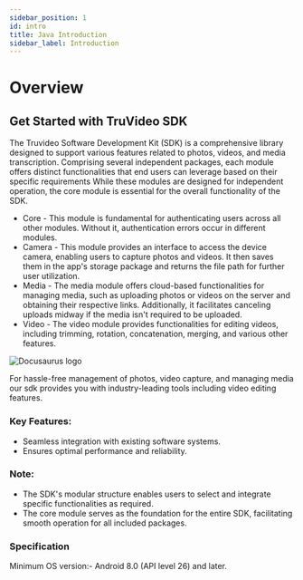 ```yaml
---
sidebar_position: 1
id: intro
title: Java Introduction
sidebar_label: Introduction
---
```

# Overview
## Get Started with TruVideo SDK
The Truvideo Software Development Kit (SDK) is a comprehensive library designed to support various features related to photos, videos, and media transcription. Comprising several independent packages, each module offers distinct functionalities that end users can leverage based on their specific requirements While these modules are designed for independent operation, the core module is essential for the overall functionality of the SDK.
- Core - This module is fundamental for authenticating users across all other modules. Without it, authentication errors occur in different modules.
- Camera - This module provides an interface to access the device camera, enabling users to capture photos and videos. It then saves them in the app's storage package and returns the file path for further user utilization.
- Media - The media module offers cloud-based functionalities for managing media, such as uploading photos or videos on the server and obtaining their respective links. Additionally, it facilitates canceling uploads midway if the media isn't required to be uploaded.
- Video - The video module provides functionalities for editing videos, including trimming, rotation, concatenation, merging, and various other features.

![Docusaurus logo](/img/overview_img.png)

For hassle-free management of photos, video capture, and managing media our sdk provides you with industry-leading tools including video editing features.
### Key Features:
- Seamless integration with existing software systems.
- Ensures optimal performance and reliability.
### Note:
- The SDK's modular structure enables users to select and integrate specific functionalities as required.
- The core module serves as the foundation for the entire SDK, facilitating smooth operation for all included packages.
### Specification 
Minimum OS version:- Android 8.0 (API level 26) and later.            
